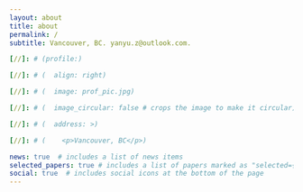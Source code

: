 ```yaml
---
layout: about
title: about
permalink: /
subtitle: Vancouver, BC. yanyu.z@outlook.com.

[//]: # (profile:)

[//]: # (  align: right)

[//]: # (  image: prof_pic.jpg)

[//]: # (  image_circular: false # crops the image to make it circular)

[//]: # (  address: >)

[//]: # (    <p>Vancouver, BC</p>)

news: true  # includes a list of news items
selected_papers: true # includes a list of papers marked as "selected={true}"
social: true  # includes social icons at the bottom of the page
---
```


